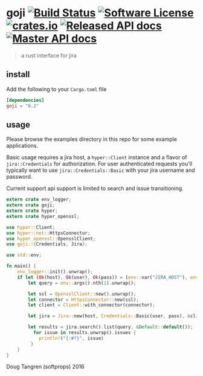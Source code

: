 # goji [![Build Status](https://travis-ci.org/softprops/goji.svg?branch=master)](https://travis-ci.org/softprops/goji) [![Software License](https://img.shields.io/badge/license-MIT-brightgreen.svg)](LICENSE) [![crates.io](http://meritbadge.herokuapp.com/goji)](https://crates.io/crates/goji) [![Released API docs](https://docs.rs/goji/badge.svg)](http://docs.rs/goji) [![Master API docs](https://img.shields.io/badge/docs-master-green.svg)](https://softprops.github.io/goji)

> a rust interface for jira

## install

Add the following to your `Cargo.toml` file

```toml
[dependencies]
goji = "0.2"
```

## usage

Please browse the examples directory in this repo for some example applications.

Basic usage requires a jira host, a `hyper::Client` instance and a flavor of `jira::Credentials` for authorization. For user authenticated requests you'll typically want to use `jira::Credentials::Basic` with your jira username and password.

Current support api support is limited to search and issue transitioning.

```rust
extern crate env_logger;
extern crate goji;
extern crate hyper;
extern crate hyper_openssl;

use hyper::Client;
use hyper::net::HttpsConnector;
use hyper_openssl::OpensslClient;
use goji::{Credentials, Jira};

use std::env;

fn main() {
    env_logger::init().unwrap();
    if let (Ok(host), Ok(user), Ok(pass)) = (env::var("JIRA_HOST"), env::var("JIRA_USER"), env::var("JIRA_PASS")) {
        let query = env::args().nth(1).unwrap();

        let ssl = OpensslClient::new().unwrap();
        let connector = HttpsConnector::new(ssl);
        let client = Client::with_connector(connector);

        let jira = Jira::new(host, Credentials::Basic(user, pass), &client);

        let results = jira.search().list(query, &Default::default());
          for issue in results.unwrap().issues {
            println!("{:#?}", issue)
         }
    }
}
```

Doug Tangren (softprops) 2016
